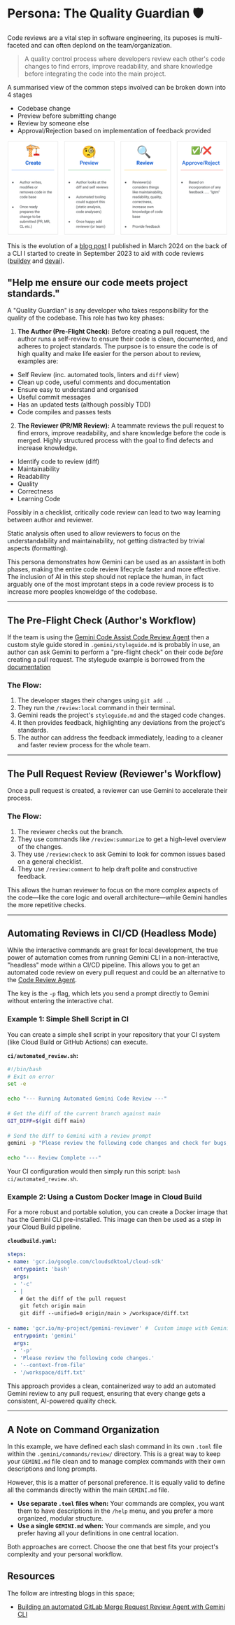 # Persona: The Quality Guardian 🛡️

Code reviews are a vital step in software engineering, its puposes is multi-faceted and can often deplond on the team/organization. 

> A quality control process where developers review each other's code changes to find errors, improve readability, and share knowledge before integrating the code into the main project.

A summarised view of the common steps involved can be broken down into 4 stages
* Codebase change
* Preview before submitting change 
* Review by someone else
* Approval/Rejection based on implementation of feedback provided

![Code Review Stages](./code-review-stages.png)

This is the evolution of a [blog post](https://sapient.coffee/posts/2024/code-review/) I published in March 2024 on the back of a CLI I started to create in September 2023 to aid with code reviews ([buildey](https://gitlab.com/robedwards/buildey) and [devai](https://github.com/GoogleCloudPlatform/genai-for-developers)).

## "Help me ensure our code meets project standards."

A "Quality Guardian" is any developer who takes responsibility for the quality of the codebase. This role has two key phases:

1.  **The Author (Pre-Flight Check):** Before creating a pull request, the author runs a self-review to ensure their code is clean, documented, and adheres to project standards. The purpsoe is to ensure the code is of high quality and make life easier for the person about to review, examples are:
* Self Review (inc. automated tools, linters and `diff` view)
* Clean up code, useful comments and documentation
* Ensure easy to understand and organised
* Useful commit messages
* Has an updated tests (although possibly TDD)
* Code compiles and passes tests

2.  **The Reviewer (PR/MR Review):** A teammate reviews the pull request to find errors, improve readability, and share knowledge before the code is merged. Highly structured process with the goal to find defects and increase knowledge.
* Identify code to review (diff)
* Maintainability
* Readability
* Quality
* Correctness
* Learning Code

Possibly in a checklist, critically code review can lead to two way learning between author and reviewer.

Static analysis often used to allow reviewers to focus on the understandability and maintainability, not getting distracted by trivial aspects (formatting).


This persona demonstrates how Gemini can be used as an assistant in both phases, making the entire code review lifecycle faster and more effective. The inclusion of AI in this step should not replace the human, in fact arguably one of the most improtant steps in a code review process is to increase more peoples knoweldge of the codebase.

---

## The Pre-Flight Check (Author's Workflow)

If the team is using the [Gemini Code Assist Code Review Agent](https://github.com/marketplace/gemini-code-assist) then a custom style guide stored in `.gemini/styleguide.md` is probably in use, an author can ask Gemini to perform a "pre-flight check" on their code *before* creating a pull request. The stylegude example is borrowed from the [documentation](https://developers.google.com/gemini-code-assist/docs/customize-gemini-behavior-github#style-guide)

### The Flow:

1.  The developer stages their changes using `git add .`.
2.  They run the `/review:local` command in their terminal.
3.  Gemini reads the project's `styleguide.md` and the staged code changes.
4.  It then provides feedback, highlighting any deviations from the project's standards.
5.  The author can address the feedback immediately, leading to a cleaner and faster review process for the whole team.

---

## The Pull Request Review (Reviewer's Workflow)

Once a pull request is created, a reviewer can use Gemini to accelerate their process.

### The Flow:

1.  The reviewer checks out the branch.
2.  They use commands like `/review:summarize` to get a high-level overview of the changes.
3.  They use `/review:check` to ask Gemini to look for common issues based on a general checklist.
4.  They use `/review:comment` to help draft polite and constructive feedback.

This allows the human reviewer to focus on the more complex aspects of the code—like the core logic and overall architecture—while Gemini handles the more repetitive checks.

---

## Automating Reviews in CI/CD (Headless Mode)

While the interactive commands are great for local development, the true power of automation comes from running Gemini CLI in a non-interactive, "headless" mode within a CI/CD pipeline. This allows you to get an automated code review on every pull request and could be an alternative to the [Code Review Agent](https://github.com/marketplace/gemini-code-assist).

The key is the `-p` flag, which lets you send a prompt directly to Gemini without entering the interactive chat.

### Example 1: Simple Shell Script in CI

You can create a simple shell script in your repository that your CI system (like Cloud Build or GitHub Actions) can execute.

**`ci/automated_review.sh`:**
```bash
#!/bin/bash
# Exit on error
set -e

echo "--- Running Automated Gemini Code Review ---"

# Get the diff of the current branch against main
GIT_DIFF=$(git diff main)

# Send the diff to Gemini with a review prompt
gemini -p "Please review the following code changes and check for bugs, style issues, or missing tests." --context "$GIT_DIFF"

echo "--- Review Complete ---"
```
Your CI configuration would then simply run this script: `bash ci/automated_review.sh`.

### Example 2: Using a Custom Docker Image in Cloud Build

For a more robust and portable solution, you can create a Docker image that has the Gemini CLI pre-installed. This image can then be used as a step in your Cloud Build pipeline.

**`cloudbuild.yaml`:**
```yaml
steps:
- name: 'gcr.io/google.com/cloudsdktool/cloud-sdk'
  entrypoint: 'bash'
  args:
  - '-c'
  - |
    # Get the diff of the pull request
    git fetch origin main
    git diff --unified=0 origin/main > /workspace/diff.txt

- name: 'gcr.io/my-project/gemini-reviewer' #  Custom image with Gemini CLI still be be created (this is an illistration)
  entrypoint: 'gemini'
  args:
  - '-p'
  - 'Please review the following code changes.'
  - '--context-from-file'
  - '/workspace/diff.txt'
```

This approach provides a clean, containerized way to add an automated Gemini review to any pull request, ensuring that every change gets a consistent, AI-powered quality check.

---

## A Note on Command Organization

In this example, we have defined each slash command in its own `.toml` file within the `.gemini/commands/review/` directory. This is a great way to keep your `GEMINI.md` file clean and to manage complex commands with their own descriptions and long prompts.

However, this is a matter of personal preference. It is equally valid to define all the commands directly within the main `GEMINI.md` file.

*   **Use separate `.toml` files when:** Your commands are complex, you want them to have descriptions in the `/help` menu, and you prefer a more organized, modular structure.
*   **Use a single `GEMINI.md` when:** Your commands are simple, and you prefer having all your definitions in one central location.

Both approaches are correct. Choose the one that best fits your project's complexity and your personal workflow.


## Resources

The follow are intresting blogs in this space;
* [Building an automated GitLab Merge Request Review Agent with Gemini CLI](https://medium.com/google-cloud/building-an-automated-gitlab-merge-request-review-agent-with-gemini-cli-35855d53bec1)